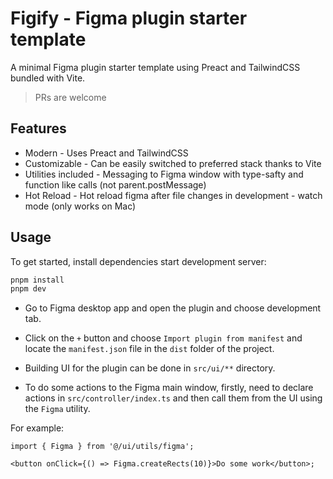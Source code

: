 # Figify - Figma plugin starter template

A minimal Figma plugin starter template using Preact and TailwindCSS bundled with Vite.

> PRs are welcome

## Features

- Modern - Uses Preact and TailwindCSS
- Customizable - Can be easily switched to preferred stack thanks to Vite
- Utilities included - Messaging to Figma window with type-safty and function like calls (not parent.postMessage)
- Hot Reload - Hot reload figma after file changes in development - watch mode (only works on Mac)

## Usage

To get started, install dependencies start development server:

```bash
pnpm install
pnpm dev
```

- Go to Figma desktop app and open the plugin and choose development tab.
- Click on the `+` button and choose `Import plugin from manifest` and locate the `manifest.json` file in the `dist` folder of the project.

- Building UI for the plugin can be done in `src/ui/**` directory.
- To do some actions to the Figma main window, firstly, need to declare actions in `src/controller/index.ts` and then call them from the UI using the `Figma` utility.

For example:

```tsx
import { Figma } from '@/ui/utils/figma';

<button onClick={() => Figma.createRects(10)}>Do some work</button>;
```
